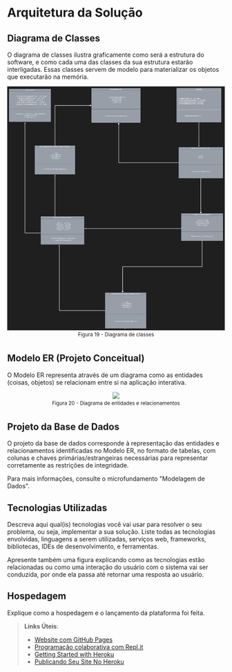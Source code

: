 # Arquitetura da Solução
## Diagrama de Classes

O diagrama de classes ilustra graficamente como será a estrutura do software, e como cada uma das classes da sua estrutura estarão interligadas. Essas classes servem de modelo para materializar os objetos que executarão na memória.

<div align="center"> <img src="https://github.com/ICEI-PUC-Minas-PMV-ADS/pmv-ads-2023-1-e2-proj-int-t2-mapeamento-consumo-energetico/blob/main/docs/img/Diagrama%20de%20classe.png"> </div>
<div align="center"><sup>Figura 19 - Diagrama de classes </sup></div>

## Modelo ER (Projeto Conceitual)

O Modelo ER representa através de um diagrama como as entidades (coisas, objetos) se relacionam entre si na aplicação interativa.
<div align="center"> <img src="https://github.com/ICEI-PUC-Minas-PMV-ADS/pmv-ads-2023-1-e2-proj-int-t4-pmv-ads-2023-1-e2-proj-int-t4-g2/blob/main/docs/img/entidadesErelacionamentos.png"></div>
<div align="center"><sup>Figura 20 - Diagrama de entidades e relacionamentos </sup></div>

## Projeto da Base de Dados

O projeto da base de dados corresponde à representação das entidades e relacionamentos identificadas no Modelo ER, no formato de tabelas, com colunas e chaves primárias/estrangeiras necessárias para representar corretamente as restrições de integridade.
 
Para mais informações, consulte o microfundamento "Modelagem de Dados".

## Tecnologias Utilizadas

Descreva aqui qual(is) tecnologias você vai usar para resolver o seu problema, ou seja, implementar a sua solução. Liste todas as tecnologias envolvidas, linguagens a serem utilizadas, serviços web, frameworks, bibliotecas, IDEs de desenvolvimento, e ferramentas.

Apresente também uma figura explicando como as tecnologias estão relacionadas ou como uma interação do usuário com o sistema vai ser conduzida, por onde ela passa até retornar uma resposta ao usuário.

## Hospedagem

Explique como a hospedagem e o lançamento da plataforma foi feita.

> **Links Úteis**:
>
> - [Website com GitHub Pages](https://pages.github.com/)
> - [Programação colaborativa com Repl.it](https://repl.it/)
> - [Getting Started with Heroku](https://devcenter.heroku.com/start)
> - [Publicando Seu Site No Heroku](http://pythonclub.com.br/publicando-seu-hello-world-no-heroku.html)
